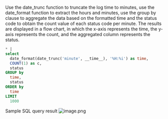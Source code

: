 Use the date_trunc function to truncate the log time to minutes, use the date_format function to extract the hours and minutes, use the group by clause to aggregate the data based on the formatted time and the status code to obtain the count value of each status code per minute. The results are displayed in a flow chart, in which the x-axis represents the time, the y-axis represents the count, and the aggregated column represents the status.
```sql
* |
select
  date_format(date_trunc('minute', __time__), '%H:%i') as time,
  COUNT(1) as c,
  status
GROUP by
  time,
  status
ORDER by
  time
LIMIT
  1000
```
Sample SQL query result
![image.png](/img/src/sqldemo/tomcat请求状态及数量跟随时间顺序展示/ce87de16a8d615aaf441e3bdee84bdf6fc573a4d91e0c656745d36e7960f2e2b.png)

